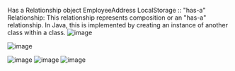 Has a Relationship object EmployeeAddress LocalStorage ::
"has-a" Relationship:
This relationship represents composition or an "has-a" relationship. In Java, this is implemented by creating an instance of another class within a class.
![image](https://github.com/satyamjaysawal/JavaServletJspStrutsSpringHibernateProjectExamples/assets/108862706/9e36bb28-afbc-4194-91df-ef4cfa353dc6)


![image](https://github.com/satyamjaysawal/JavaServletJspStrutsSpringHibernateProjectExamples/assets/108862706/6639f11e-289b-4dc1-b85a-262137ab0736)

![image](https://github.com/satyamjaysawal/JavaServletJspStrutsSpringHibernateProjectExamples/assets/108862706/b8ce9b76-8dfc-4443-a1ed-ea5feee2341c)
![image](https://github.com/satyamjaysawal/JavaServletJspStrutsSpringHibernateProjectExamples/assets/108862706/74b03fd2-1938-4f74-b88d-f7b85f2a1b12)
![image](https://github.com/satyamjaysawal/JavaServletJspStrutsSpringHibernateProjectExamples/assets/108862706/034ac529-d09f-4ade-81fc-a80665a09151)
